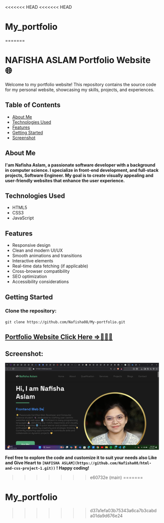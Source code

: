 <<<<<<< HEAD
<<<<<<< HEAD
# My_portfolio
=======
# NAFISHA ASLAM Portfolio Website 🌐

Welcome to my portfolio website! This repository contains the source code for my personal website, showcasing my skills, projects, and experiences.

## Table of Contents

- [About Me](#about-me)
- [Technologies Used](#technologies-used)
- [Features](#features)
- [Getting Started](#getting-started)
- [Screenshot](#screenshot)

## About Me

**I'am Nafisha Aslam, a passionate software developer with a background in computer science. I specialize in front-end development, and full-stack projects, Software Engineer. My goal is to create visually appealing and user-friendly websites that enhance the user experience.**

## Technologies Used

- HTML5
- CSS3
- JavaScript

## Features

- Responsive design
- Clean and modern UI/UX
- Smooth animations and transitions
- Interactive elements
- Real-time data fetching (if applicable)
- Cross-browser compatibility
- SEO optimization
- Accessibility considerations

## Getting Started

### Clone the repository: 
`git clone https://github.com/Nafisha08/My-portfolio.git`

## [Portfolio Website Click Here =>💁‍♂️🚀]( https://nafisha08.github.io/My_portfolio/)

## Screenshot:
![image](Screenshot.img.png)

**Feel free to explore the code and customize it to suit your needs also Like and Give Heart to `[NAFISHA ASLAM](https://github.com/Nafisha08/html-and-css-project-1.git))` ! Happy coding!**
>>>>>>> e60732e (main)
=======
# My_portfolio
>>>>>>> d37a1efa03b75343a6ca7b3cabda01da9d676e24
